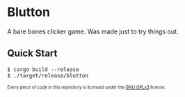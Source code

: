 # Blutton

A bare bones clicker game. Was made just to try things out.

## Quick Start

```shell
$ cargo build --release
$ ./target/release/blutton
```

<sub><sup>Every piece of code in this repository is licensed under the [GNU GPLv3](https://spdx.org/licenses/GPL-3.0-or-later.html) license.</sup></sub>
